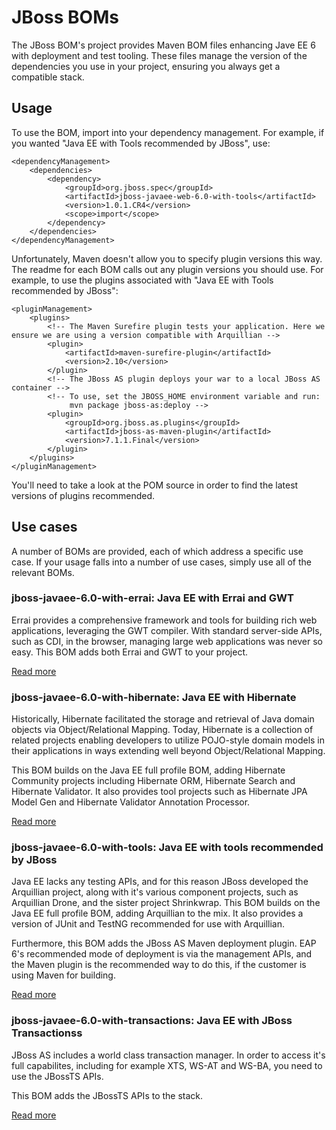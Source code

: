 JBoss BOMs
==========

The JBoss BOM's project provides Maven BOM files enhancing Jave EE 6 with deployment and test tooling. These files manage the version of the dependencies you use in your project, ensuring you always get a compatible stack.

Usage
-----

To use the BOM, import into your dependency management. For example, if you wanted "Java EE with Tools recommended by JBoss", use:

    <dependencyManagement>    
        <dependencies>
            <dependency>
                <groupId>org.jboss.spec</groupId>
                <artifactId>jboss-javaee-web-6.0-with-tools</artifactId>
                <version>1.0.1.CR4</version>
                <scope>import</scope>
            </dependency>
        </dependencies>
    </dependencyManagement> 
	
Unfortunately, Maven doesn't allow you to specify plugin versions this way. The readme for each BOM calls out any plugin versions you should use. For example, to use the plugins associated with "Java EE with Tools recommended by JBoss":

    <pluginManagement>
        <plugins>
            <!-- The Maven Surefire plugin tests your application. Here we ensure we are using a version compatible with Arquillian -->
            <plugin>
                <artifactId>maven-surefire-plugin</artifactId>
                <version>2.10</version>
            </plugin>
            <!-- The JBoss AS plugin deploys your war to a local JBoss AS container -->
            <!-- To use, set the JBOSS_HOME environment variable and run:
                 mvn package jboss-as:deploy -->
            <plugin>
                <groupId>org.jboss.as.plugins</groupId>
                <artifactId>jboss-as-maven-plugin</artifactId>
                <version>7.1.1.Final</version>
            </plugin>
        </plugins>
    </pluginManagement>

You'll need to take a look at the POM source in order to find the latest versions of plugins recommended.

Use cases
---------

A number of BOMs are provided, each of which address a specific use case. If your usage falls into a number of use cases, simply use all of the relevant BOMs.

### jboss-javaee-6.0-with-errai: Java EE with Errai and GWT

Errai provides a comprehensive framework and tools for building rich web applications, leveraging the GWT compiler. With standard server-side APIs, such as CDI, in the browser, managing large web applications was never so easy. This BOM adds both Errai and GWT to your project.

[Read more](jboss-javaee-6.0-with-errai/README.md)

### jboss-javaee-6.0-with-hibernate: Java EE with Hibernate

Historically, Hibernate facilitated the storage and retrieval of Java domain objects via Object/Relational Mapping.  Today, Hibernate is a collection of related projects enabling developers to utilize POJO-style domain models in their applications in ways extending well beyond Object/Relational Mapping.

This BOM builds on the Java EE full profile BOM, adding Hibernate Community projects including Hibernate ORM, Hibernate Search and Hibernate Validator. It also provides tool projects such as Hibernate JPA Model Gen and Hibernate Validator Annotation Processor. 

[Read more](jboss-javaee-6.0-with-hibernate/README.md)
 
### jboss-javaee-6.0-with-tools: Java EE with tools recommended by JBoss

Java EE lacks any testing APIs, and for this reason JBoss developed the Arquillian project, along with it's various component projects, such as Arquillian Drone, and the sister project Shrinkwrap. This BOM builds on the Java EE full profile BOM, adding Arquillian to the mix. It also provides a version of JUnit and TestNG recommended for use with Arquillian.
 
Furthermore, this BOM adds the JBoss AS Maven deployment plugin. EAP 6's recommended mode of deployment is via the management APIs, and the Maven plugin is the recommended way to do this, if the customer is using Maven for building.

[Read more](jboss-javaee-6.0-with-tools/README.md)
 
### jboss-javaee-6.0-with-transactions: Java EE with JBoss Transactionss


JBoss AS includes a world class transaction manager. In order to access it's full capabilites, including for example XTS, WS-AT and WS-BA, you need to use the JBossTS APIs. 

This BOM adds the JBossTS APIs to the stack.

[Read more](jboss-javaee-6.0-with-transactions/README.md)

